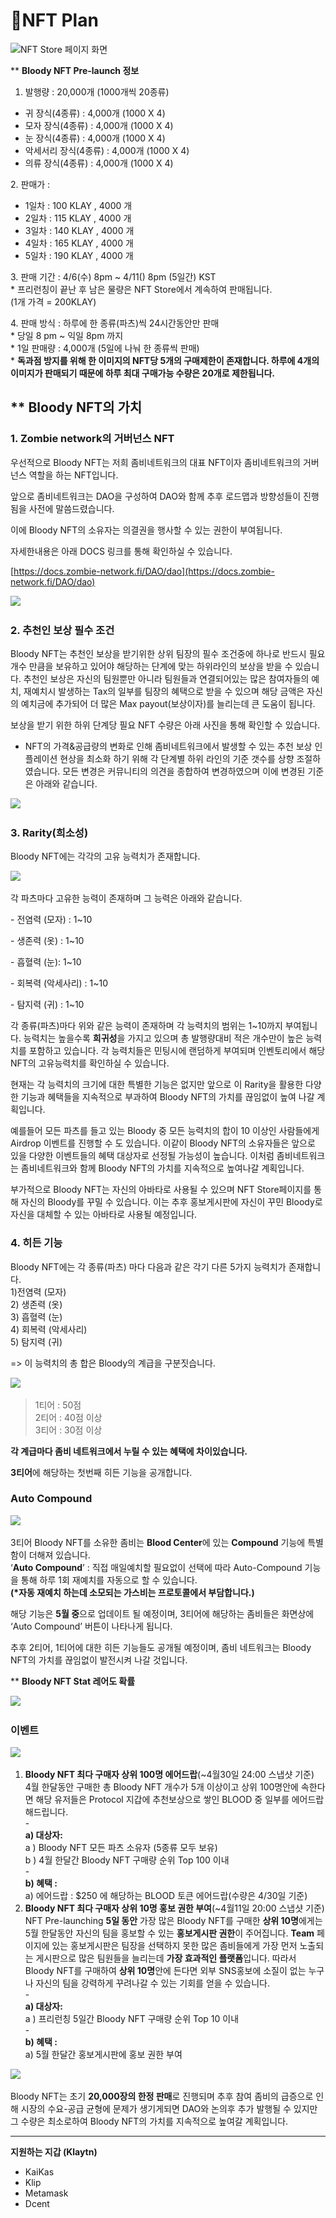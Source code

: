 # NFT Plan

![NFT Store 페이지 화면](<../.gitbook/assets/플랜 한글1.gif>)

\*\* **Bloody NFT Pre-launch 정보**

1. 발행량 : 20,000개 (1000개씩 20종류)

* 귀 장식(4종류) : 4,000개 (1000 X 4)
* 모자 장식(4종류) : 4,000개 (1000 X 4)
* 눈 장식(4종류) : 4,000개 (1000 X 4)
* 악세서리 장식(4종류) : 4,000개 (1000 X 4)
* 의류 장식(4종류) : 4,000개 (1000 X 4)

2\. 판매가 :

* 1일차 : 100 KLAY , 4000 개
* 2일차 : 115 KLAY , 4000 개
* 3일차 : 140 KLAY , 4000 개
* 4일차 : 165 KLAY , 4000 개
* 5일차 : 190 KLAY , 4000 개

3\. 판매 기간 : 4/6(수) 8pm \~ 4/11() 8pm (5일간) KST\
\* 프리런칭이 끝난 후 남은 물량은 NFT Store에서 계속하여 판매됩니다.\
(1개 가격 = 200KLAY)

4\. 판매 방식 : 하루에 한 종류(파츠)씩 24시간동안만 판매\
\* 당일 8 pm \~ 익일 8pm 까지\
\* 1일 판매량 : 4,000개 (5일에 나눠 한 종류씩 판매)\
\* **독과점 방지를 위해 한 이미지의 NFT당 5개의 구매제한이 존재합니다. 하루에 4개의 이미지가 판매되기 때문에 하루 최대 구매가능 수량은 20개로 제한됩니다.**

## \*\* **Bloody NFT의 가치** <a href="#77df" id="77df"></a>

### **1. Zombie network의 거버넌스 NFT** <a href="#ada0" id="ada0"></a>

우선적으로 Bloody NFT는 저희 좀비네트워크의 대표 NFT이자 좀비네트워크의 거버넌스 역할을 하는 NFT입니다.

앞으로 좀비네트워크는 DAO을 구성하여 DAO와 함께 추후 로드맵과 방향성들이 진행됨을 사전에 말씀드렸습니다.

이에 Bloody NFT의 소유자는 의결권을 행사할 수 있는 권한이 부여됩니다.

자세한내용은 아래 DOCS 링크를 통해 확인하실 수 있습니다.

[https://docs.zombie-network.fi/DAO/dao](https://docs.zombie-network.fi/DAO/dao)

![](<../.gitbook/assets/플랜 한글2.png>)

### **2. 추천인 보상 필수 조건** <a href="#b218" id="b218"></a>

Bloody NFT는 추천인 보상을 받기위한 상위 팀장의 필수 조건중에 하나로 반드시 필요 개수 만큼을 보유하고 있어야 해당하는 단계에 맞는 하위라인의 보상을 받을 수 있습니다. 추천인 보상은 자신의 팀원뿐만 아니라 팀원들과 연결되어있는 많은 참여자들의 예치, 재예치시 발생하는 Tax의 일부를 팀장의 혜택으로 받을 수 있으며 해당 금액은 자신의 예치금에 추가되어 더 많은 Max payout(보상이자)를 늘리는데 큰 도움이 됩니다.

보상을 받기 위한 하위 단계당 필요 NFT 수량은 아래 사진을 통해 확인할 수 있습니다.

* NFT의 가격&공급량의 변화로 인해 좀비네트워크에서 발생할 수 있는 추천 보상 인플레이션 현상을 최소화 하기 위해 각 단계별 하위 라인의 기준 갯수를 상향 조절하였습니다. 모든 변경은 커뮤니티의 의견을 종합하여 변경하였으며 이에 변경된 기준은 아래와 같습니다.

![](<../.gitbook/assets/플랜 한글3.png>)

### **3. Rarity(희소성)** <a href="#4fc1" id="4fc1"></a>

Bloody NFT에는 각각의 고유 능력치가 존재합니다.&#x20;

![](<../.gitbook/assets/플랜 한글4.png>)

각 파츠마다 고유한 능력이 존재하며 그 능력은 아래와 같습니다.

\- 전염력 (모자) : 1\~10

\- 생존력 (옷) : 1\~10

\- 흡혈력 (눈): 1\~10

\- 회복력 (악세사리) : 1\~10

\- 탐지력 (귀) : 1\~10

각 종류(파츠)마다 위와 같은 능력이 존재하며 각 능력치의 범위는 1\~10까지 부여됩니다. 능력치는 높을수록 **희귀성**을 가지고 있으며 총 발행량대비 적은 개수만이 높은 능력치를 포함하고 있습니다. 각 능력치들은 민팅시에 랜덤하게 부여되며 인벤토리에서 해당 NFT의 고유능력치를 확인하실 수 있습니다.

현재는 각 능력치의 크기에 대한 특별한 기능은 없지만 앞으로 이 Rarity을 활용한 다양한 기능과 혜택들을 지속적으로 부과하여 Bloody NFT의 가치를 끊임없이 높여 나갈 계획입니다.

예를들어 모든 파츠를 들고 있는 Bloody 중 모든 능력치의 합이 10 이상인 사람들에게 Airdrop 이벤트를 진행할 수 도 있습니다. 이같이 Bloody NFT의 소유자들은 앞으로 있을 다양한 이벤트들의 혜택 대상자로 선정될 가능성이 높습니다. 이처럼 좀비네트워크는 좀비네트워크와 함께 Bloody NFT의 가치를 지속적으로 높여나갈 계획입니다.

부가적으로 Bloody NFT는 자신의 아바타로 사용될 수 있으며 NFT Store페이지를 통해 자신의 Bloody를 꾸밀 수 있습니다. 이는 추후 홍보게시판에 자신이 꾸민 Bloody로 자신을 대체할 수 있는 아바타로 사용될 예정입니다.



### 4. 히든 기능

Bloody NFT에는 각 종류(파츠) 마다 다음과 같은 각기 다른 5가지 능력치가 존재합니다.\
1\)전염력 (모자)\
2\) 생존력 (옷)\
3\) 흡혈력 (눈)\
4\) 회복력 (악세사리)\
5\) 탐지력 (귀)

\=> 이 능력치의 총 합은 Bloody의 계급을 구분짓습니다.

![](<../.gitbook/assets/플랜 한글7.png>)

> 1티어 : 50점\
> 2티어 : 40점 이상\
> 3티어 : 30점 이상

**각 계급마다 좀비 네트워크에서 누릴 수 있는 혜택에 차이있습니다.**

**3티어**에 해당하는 첫번째 히든 기능을 공개합니다.

### **Auto Compound**  <a href="#e522" id="e522"></a>

![](<../.gitbook/assets/플랜 한글8.png>)

3티어 Bloody NFT를 소유한 좀비는 **Blood Center**에 있는 **Compound** 기능에 특별함이 더해져 있습니다.\
‘**Auto Compound**’ : 직접 매일예치할 필요없이 선택에 따라 Auto-Compound 기능을 통해 하루 1회 재예치를 자동으로 할 수 있습니다.\
**(\*자동 재예치 하는데 소모되는 가스비는 프로토콜에서 부담합니다.)**

해당 기능은 **5월 중**으로 업데이트 될 예정이며, 3티어에 해당하는 좀비들은 화면상에 ‘Auto Compound’ 버튼이 나타나게 됩니다.

추후 2티어, 1티어에 대한 히든 기능들도 공개될 예정이며, 좀비 네트워크는 Bloody NFT의 가치를 끊임없이 발전시켜 나갈 것입니다.

\*\* **Bloody NFT Stat 레어도 확률**&#x20;

![](<../.gitbook/assets/플랜 한글9.png>)

### 이벤트 <a href="#caa1" id="caa1"></a>

![](<../.gitbook/assets/플랜 한글6.png>)

1. **Bloody NFT 최다 구매자 상위 100명 에어드랍**(\~4월30일 24:00 스냅샷 기준)\
   4월 한달동안 구매한 총 Bloody NFT 개수가 5개 이상이고 상위 100명안에 속한다면 해당 유저들은 Protocol 지갑에 추천보상으로 쌓인 BLOOD 중 일부를 에어드랍해드립니다.\
   \-\
   **a) 대상자:**\
   a ) Bloody NFT 모든 파츠 소유자 (5종류 모두 보유)\
   b ) 4월 한달간 Bloody NFT 구매량 순위 Top 100 이내\
   \-\
   **b) 혜택 :**\
   a) 에어드랍 : $250 에 해당하는 BLOOD 토큰 에어드랍(수량은 4/30일 기준)
2. **Bloody NFT 최다 구매자 상위 10명 홍보 권한 부여**(\~4월11일 20:00 스냅샷 기준)\
   NFT Pre-launching **5일 동안** 가장 많은 Bloody NFT를 구매한 **상위 10명**에게는 5월 한달동안 자신의 팀을 홍보할 수 있는 **홍보게시판 권한**이 주어집니다. **Team** 페이지에 있는 홍보게시판은 팀장을 선택하지 못한 많은 좀비들에게 가장 먼저 노출되는 게시판으로 많은 팀원들을 늘리는데 **가장 효과적인 플랫폼**입니다. 따라서 Bloody NFT를 구매하여 **상위 10명**안에 든다면 외부 SNS홍보에 소질이 없는 누구나 자신의 팀을 강력하게 꾸려나갈 수 있는 기회를 얻을 수 있습니다.\
   \-\
   **a) 대상자:**\
   a ) 프리런칭 5일간 Bloody NFT 구매량 순위 Top 10 이내\
   \-\
   **b) 혜택 :**\
   a) 5월 한달간 홍보게시판에 홍보 권한 부여&#x20;

![](<../.gitbook/assets/플랜 한글5.png>)

Bloody NFT는 초기 **20,000장의 한정 판매**로 진행되며 추후 참여 좀비의 급증으로 인해 시장의 수요-공급 균형에 문제가 생기게되면 DAO와 논의후 추가 발행될 수 있지만 그 수량은 최소로하여 Bloody NFT의 가치를 지속적으로 높여갈 계획입니다.

****

**지원하는 지갑 (Klaytn)**

* KaiKas
* Klip
* Metamask
* Dcent
